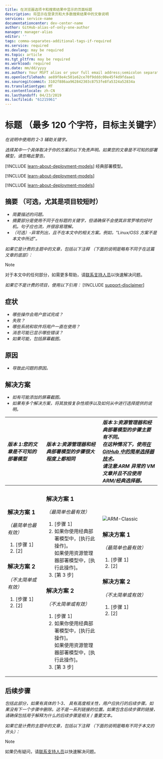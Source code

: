 ```yaml
---
title: 在浏览器选项卡和搜索结果中显示的页面标题
description: 将显示在登录页和大多数搜索结果中的文章说明
services: service-name
documentationcenter: dev-center-name
author: GitHub-alias-of-only-one-author
manager: manager-alias
editor: ''
tags: comma-separates-additional-tags-if-required
ms.service: required
ms.devlang: may be required
ms.topic: article
ms.tgt_pltfrm: may be required
ms.workload: required
ms.date: mm/dd/yyyy
ms.author: Your MSFT alias or your full email address;semicolon separates two or more
ms.openlocfilehash: ae89f8e4c501e62ce70f9dddc00e45f4d9fdaae1
ms.sourcegitcommit: 3102f886aa962842303c8753fe8fa5324a52834a
ms.translationtype: MT
ms.contentlocale: zh-CN
ms.lasthandoff: 04/23/2019
ms.locfileid: "61215961"
---
```

# <a name="title-maximum-120-characters-target-the-primary-keyword"></a>标题 （最多 120 个字符，目标主关键字）
*在说明中使用的 2-3 辅助关键字。*

*选择其中一个具体取决于你的方案的以下免责声明。如果您的文章是不可知的部署模型，请忽略此警告。*

[!INCLUDE [learn-about-deployment-models](../../includes/learn-about-deployment-models-rm-include.md)] 经典部署模型。

[!INCLUDE [learn-about-deployment-models](../../includes/learn-about-deployment-models-classic-include.md)]

[!INCLUDE [learn-about-deployment-models](../../learn-about-deployment-models-both-include.md)]

## <a name="summary-optional-especially-when-the-article-is-short"></a>摘要 （可选，尤其是项目较短时）
* *简要描述的问题。*
* *摘要部分是使用不同于在标题的关键字，但请确保不会使其非常罗嗦的好时机。句子应也流，并很容易理解。*
* *（可选）-异常列出，且不在本文中的相关方案。例如，"Linux/OSS 方案不是本文中所述"。*

*如果它是计费的主题中的文章，包括以下注释 （下面的说明是略有不同于在这篇文章的底部）：*

> [!NOTE]
> 对于本文中的任何部分，如需更多帮助，请[联系支持人员](https://portal.azure.com/?#blade/Microsoft_Azure_Support/HelpAndSupportBlade)以快速解决问题。
> 
> 

*如果它不是计费的项目，使用以下引用：*
[!INCLUDE [support-disclaimer](../../includes/support-disclaimer.md)]

## <a name="symptom"></a>症状
* *哪些操作会用户尝试完成？*
* *失败？*
* *哪些系统和软件将用户一直在使用？*
* *消息可能已显示哪些错误？*
* *如果可能，包括屏幕截图。*

## <a name="cause"></a>原因
* *导致此问题的原因。*

## <a name="solution"></a>解决方案
* *如有可能添加的屏幕截图。*
* *如果有多个解决方案，将其放按复杂性顺序以及如何从中进行选择提供的说明。*

| <em>版本 1:您的文章是不可知的部署模型</em> | <em>版本 2:资源管理器和经典部署模型的步骤很大程度上都相同</em> | <em>版本 3:资源管理器和经典部署模型的步骤主要有不同。 <br />在这种情况下，使用<a href="https://github.com/Azure/azure-content-pr/blob/master/contributor-guide/custom-markdown-extensions.md#simple-selectors">在 GitHub 中的简单选择器技术</a>。 <br />请注意:ARM 异常的 VM 文章并且不应使用 ARM/经典选择器。</em> |
|:--- |:--- |:--- |
| <p><h3>解决方案 1</h3><em>（最简单也最有效）</em></p><ol><li>[步骤 1]</li><li>[2]</li></ol><p><h3>解决方案 2</h3><em>（不太简单或有效）</em></p><ol><li>[步骤 1]</li><li>[2]</li></ol><br /><br /><br /><br /><br /><br /><br /><br /> |<p><h3>解决方案 1</h3><em>（最简单也最有效）</em></p><ol><li>[步骤 1]</li><li>如果你使用经典部署模型中，[执行此操作]。<br />如果使用资源管理器部署模型中，[执行此操作]。</li><li>[第 3 步]</li></ol><p><h3>解决方案 2</h3><em>（不太简单或有效）</em></p><ol><li>[步骤 1]</li><li>如果你使用经典部署模型中，[执行此操作]。<br />如果使用资源管理器部署模型中，[执行此操作]。</li><li>[第 3 步]</li></ol> |<img src="media/markdown-template-for-support-articles-symptom-cause-resolution/rm-classic.png" alt="ARM-Classic"><p><h3>解决方案 1</h3><em>（最简单也最有效）</em></p><ol><li>[步骤 1]</li><li>[2]</li></ol><p><h3>解决方案 2</h3><em>（不太简单或有效）</em></p><ol><li>[步骤 1]</li><li>[2]</li></ol><br /><br /><br /><br /> |

## <a name="next-steps"></a>后续步骤
*包括此部分，如果有具体的 1-3、 具有高度相关性，用户应执行的后续步骤。如果没有下一个步骤中删除。这不是一系列链接的位置。如果包含后续步骤的链接，请确保包括用于解释为什么的后续步骤是相关 / 重要文本。*

*如果它是计费的主题中的文章，包括以下注释 （下面的说明是略有不同于本文的开头）：*

> [!NOTE]
> 如果仍有疑问，请[联系支持人员](https://portal.azure.com/?#blade/Microsoft_Azure_Support/HelpAndSupportBlade)以快速解决问题。
> 
> 

